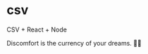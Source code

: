 # csv
CSV + React + Node

<!-- INSPIRATIONAL_QUOTE_START -->
Discomfort is the currency of your dreams.
🧑‍💻
<!-- INSPIRATIONAL_QUOTE_END -->
